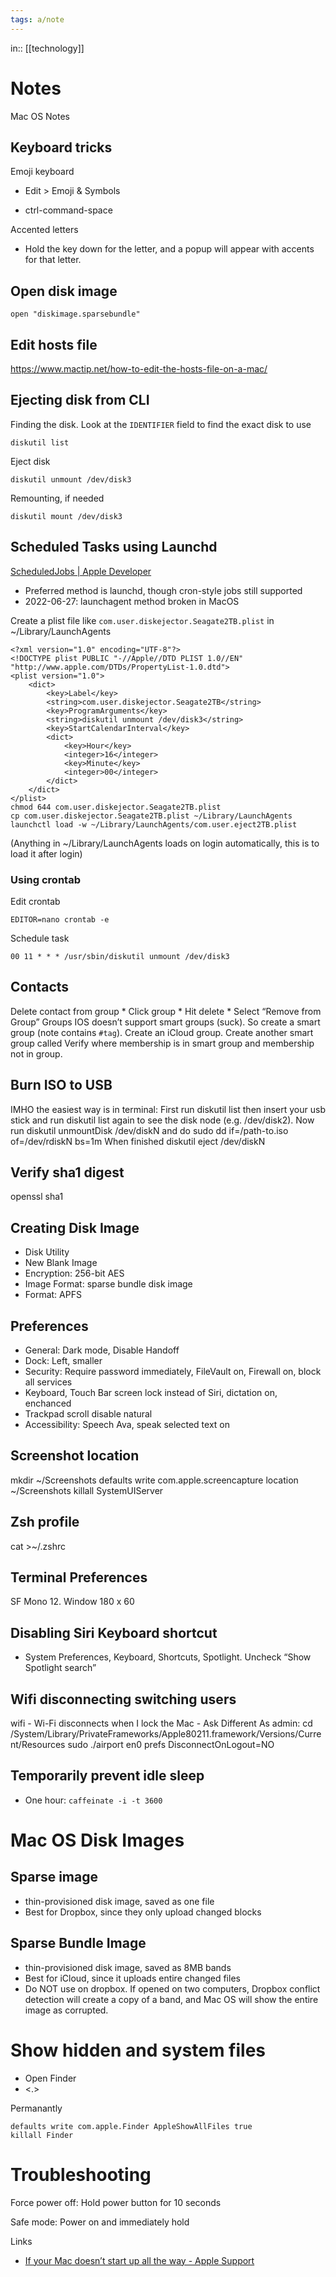 ```yaml
---
tags: a/note
---
```

in:: [[technology]]

# Notes
Mac OS Notes

## Keyboard tricks
Emoji keyboard
* Edit > Emoji & Symbols
- ctrl-command-space

Accented letters
* Hold the key down for the letter, and a popup will appear with accents for that letter.

## Open disk image
```
open "diskimage.sparsebundle"
```

## Edit hosts file
https://www.mactip.net/how-to-edit-the-hosts-file-on-a-mac/

## Ejecting disk from CLI
Finding the disk. Look at the `IDENTIFIER` field to find the exact disk to use
```
diskutil list
```

Eject disk
```
diskutil unmount /dev/disk3
```

Remounting, if needed
```
diskutil mount /dev/disk3
```

## Scheduled Tasks using Launchd
[ScheduledJobs | Apple Developer](https://developer.apple.com/library/archive/documentation/MacOSX/Conceptual/BPSystemStartup/Chapters/ScheduledJobs.html)
- Preferred method is launchd, though cron-style jobs still supported
- 2022-06-27: launchagent method broken in MacOS

Create a plist file like `com.user.diskejector.Seagate2TB.plist` in ~/Library/LaunchAgents

```
<?xml version="1.0" encoding="UTF-8"?>
<!DOCTYPE plist PUBLIC "-//Apple//DTD PLIST 1.0//EN" "http://www.apple.com/DTDs/PropertyList-1.0.dtd">
<plist version="1.0">
	<dict>
		<key>Label</key>
		<string>com.user.diskejector.Seagate2TB</string>
		<key>ProgramArguments</key>
		<string>diskutil unmount /dev/disk3</string>
		<key>StartCalendarInterval</key>
		<dict>
			<key>Hour</key>
			<integer>16</integer>
			<key>Minute</key>
			<integer>00</integer>
		</dict>
	</dict>
</plist>
chmod 644 com.user.diskejector.Seagate2TB.plist
cp com.user.diskejector.Seagate2TB.plist ~/Library/LaunchAgents
launchctl load -w ~/Library/LaunchAgents/com.user.eject2TB.plist
```
(Anything in ~/Library/LaunchAgents loads on login automatically, this is to load it after login)

### Using crontab
Edit crontab
```
EDITOR=nano crontab -e
```

Schedule task
```
00 11 * * * /usr/sbin/diskutil unmount /dev/disk3
```

## Contacts
Delete contact from group * Click group * Hit delete * Select “Remove from Group”
Groups IOS doesn’t support smart groups (suck). So create a smart group (note contains `#tag`). Create an iCloud group. Create another smart group called Verify where membership is in smart group and membership not in group.

## Burn ISO to USB
IMHO the easiest way is in terminal:
First run diskutil list then insert your usb stick and run diskutil list again to see the disk node (e.g. /dev/disk2). Now run diskutil unmountDisk /dev/diskN and do sudo dd if=/path-to.iso of=/dev/rdiskN bs=1m When finished diskutil eject /dev/diskN

## Verify sha1 digest
openssl sha1

## Creating Disk Image
* Disk Utility
* New Blank Image
* Encryption: 256-bit AES
* Image Format: sparse bundle disk image
* Format: APFS

## Preferences

* General: Dark mode, Disable Handoff
* Dock: Left, smaller
* Security: Require password immediately, FileVault on, Firewall on, block all services
* Keyboard, Touch Bar screen lock instead of Siri, dictation on, enchanced
* Trackpad scroll disable natural
* Accessibility: Speech Ava, speak selected text on

## Screenshot location

mkdir ~/Screenshots
defaults write com.apple.screencapture location ~/Screenshots
killall SystemUIServer

## Zsh profile
cat >~/.zshrc

## Terminal Preferences
SF Mono 12. Window 180 x 60

## Disabling Siri Keyboard shortcut
* System Preferences, Keyboard, Shortcuts, Spotlight. Uncheck “Show Spotlight search”

## Wifi disconnecting switching users

wifi - Wi-Fi disconnects when I lock the Mac - Ask Different
As admin:
cd /System/Library/PrivateFrameworks/Apple80211.framework/Versions/Current/Resources
sudo ./airport en0 prefs DisconnectOnLogout=NO

## Temporarily prevent idle sleep
* One hour: ```caffeinate -i -t 3600```

# Mac OS Disk Images
## Sparse image
* thin-provisioned disk image, saved as one file
* Best for Dropbox, since they only upload changed blocks

## Sparse Bundle Image
* thin-provisioned disk image, saved as 8MB bands
* Best for iCloud, since it uploads entire changed files
* Do NOT use on dropbox. If opened on two computers, Dropbox conflict detection will create a copy of a band, and Mac OS will show the entire image as corrupted.

# Show hidden and system files
* Open Finder
* <command><shift><.>

Permanantly
```
defaults write com.apple.Finder AppleShowAllFiles true
killall Finder
```

# Troubleshooting
Force power off: Hold power button for 10 seconds

Safe mode: Power on and immediately hold <shift>

Links
* [If your Mac doesn’t start up all the way - Apple Support](https://support.apple.com/en-us/HT204156)
